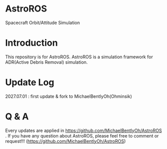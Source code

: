 # AstroROS
Spacecraft Orbit/Attitude Simulation
# Introduction
This repository is for AstroROS. AstroROS is a simulation framework for ADR(Active Debris Removal) simulation.
# Update Log
2027.07.01 : first update & fork to MichaelBentlyOh(Ohminsik)
# Q & A
Every updates are applied in https://github.com/MichaelBentlyOh/AstroROS .
If you have any question about AstroROS, please feel free to comment or request!!!
(https://github.com/MichaelBentlyOh/AstroROS)
